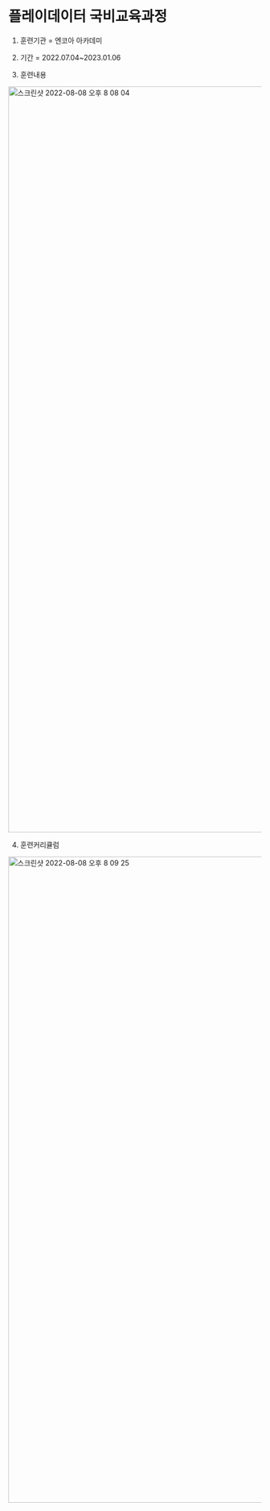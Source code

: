 # 플레이데이터 국비교육과정

1. 훈련기관 = 엔코아 아카데미
2. 기간 = 2022.07.04~2023.01.06

3. 훈련내용
<img width="1481" alt="스크린샷 2022-08-08 오후 8 08 04" src="https://user-images.githubusercontent.com/105181748/183404622-cc820eb1-e68e-49d9-834f-95146a484f78.png">


4. 훈련커리큘럼 

<img width="1283" alt="스크린샷 2022-08-08 오후 8 09 25" src="https://user-images.githubusercontent.com/105181748/183404820-aca2446d-63f8-4714-b6c4-5bf993d840f8.png">

